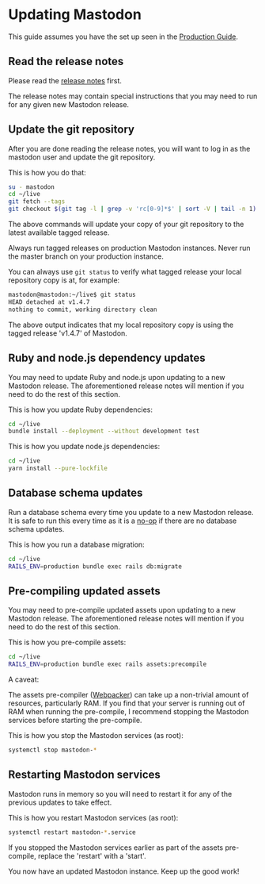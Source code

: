 # Updating Mastodon

This guide assumes you have the set up seen in the [Production Guide](./Production-guide.md).

## Read the release notes

Please read the [release notes](https://github.com/tootsuite/mastodon/releases/) first.

The release notes may contain special instructions that you may need to run for any given
new Mastodon release.

## Update the git repository
After you are done reading the release notes, you will want to log in as the mastodon user
and update the git repository.

This is how you do that:

```sh
su - mastodon
cd ~/live
git fetch --tags
git checkout $(git tag -l | grep -v 'rc[0-9]*$' | sort -V | tail -n 1)
```

The above commands will update your copy of your git repository to the latest available
tagged release.

Always run tagged releases on production Mastodon instances. Never run the master branch
on your production instance.

You can always use `git status` to verify what tagged release your local 
repository copy is at, for example:

```sh
mastodon@mastodon:~/live$ git status
HEAD detached at v1.4.7
nothing to commit, working directory clean
```

The above output indicates that my local repository copy is using the tagged release 'v1.4.7'
of Mastodon.

## Ruby and node.js dependency updates

You may need to update Ruby and node.js upon updating to a new Mastodon release.
The aforementioned release notes will mention if you need to do the rest of this section.

This is how you update Ruby dependencies:
```sh
cd ~/live
bundle install --deployment --without development test
```

This is how you update node.js dependencies:
```sh
cd ~/live
yarn install --pure-lockfile
```

## Database schema updates

Run a database schema every time you update to a new Mastodon release.
It is safe to run this every time as it is a [no-op](https://en.wikipedia.org/wiki/NOP) if there are no database
schema updates.

This is how you run a database migration:
```sh
cd ~/live
RAILS_ENV=production bundle exec rails db:migrate
```

## Pre-compiling updated assets

You may need to pre-compile updated assets upon updating to a new Mastodon release.
The aforementioned release notes will mention if you need to do the rest of this section.

This is how you pre-compile assets:
```sh
cd ~/live
RAILS_ENV=production bundle exec rails assets:precompile
```

A caveat:

The assets pre-compiler ([Webpacker](https://github.com/rails/webpacker)) can take up 
a non-trivial amount of resources, particularly RAM. If you find that your server is 
running out of RAM when running the pre-compile, I recommend stopping the Mastodon services
before starting the pre-compile.

This is how you stop the Mastodon services (as root):
```sh
systemctl stop mastodon-*
```

## Restarting Mastodon services

Mastodon runs in memory so you will need to restart it for any of the previous updates to take 
effect.

This is how you restart Mastodon services (as root):
```sh
systemctl restart mastodon-*.service
```

If you stopped the Mastodon services earlier as part of the assets pre-compile, replace
the 'restart' with a 'start'.

You now have an updated Mastodon instance. Keep up the good work!
